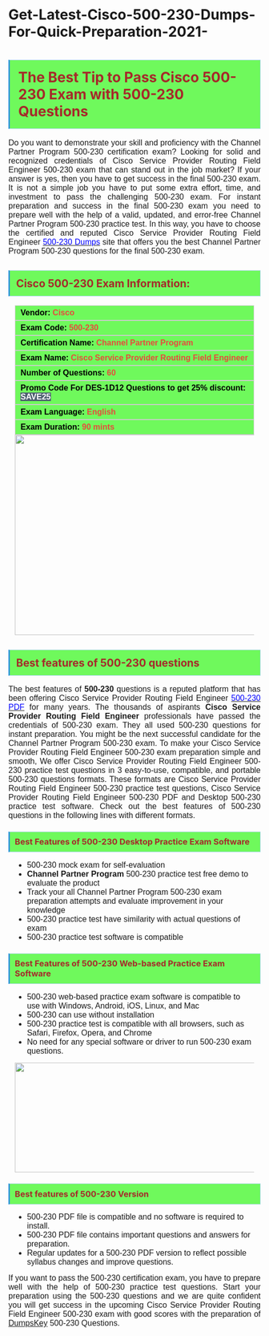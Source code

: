 # Get-Latest-Cisco-500-230-Dumps-For-Quick-Preparation-2021-
<h1><strong><span style="display: block; color: brown; background: #6FF95C; border: 0.5px solid #AED6F1; border-left: 3px solid #3498DB; padding: .6em;">The Best Tip to Pass Cisco 500-230 Exam with 500-230 Questions</span></strong></h1>

<p style="text-align: justify;"><span style="font-size:11pt"><span style="line-height:normal"><span style="font-family:Calibri,sans-serif"><span style="font-size:12.0pt"><span new="" roman="" style="font-family:" times="">Do you want to demonstrate your skill and proficiency with the Channel Partner Program 500-230 certification exam? Looking for solid and recognized credentials of Cisco Service Provider Routing Field Engineer 500-230 exam that can stand out in the job market? If your answer is yes, then you have to get success in the final 500-230 exam. It is not a simple job you have to put some extra effort, time, and investment to pass the challenging 500-230 exam. For instant preparation and success in the final 500-230 exam you need to prepare well with the help of a valid, updated, and error-free Channel Partner Program 500-230 practice test. In this way, you have to choose the certified and reputed Cisco Service Provider Routing Field Engineer <a href="https://www.dumpskey.com/cisco/500-230-braindumps"><span style="color:blue">500-230 Dumps</span></a> site that offers you the best Channel Partner Program 500-230 questions for the final 500-230 exam.</span></span></span></span></span></p>

<h2><strong><span style="display: block; color: brown; background: #6FF95C; border: 0.5px solid #AED6F1; border-left: 3px solid #3498DB; padding: .6em;">Cisco 500-230 Exam Information:</span></strong></h2>

<div style="margin: 0cm 10pt; background: rgb(111, 249, 92); border: 1px solid rgb(204, 204, 204); padding: 5px 10px;"><span style="font-size: 11pt;"><span style="line-height: normal;"><span><span style="font-family: Calibri,sans-serif;"><strong><span style="font-size: 12.0pt;"><span><span style="color: #000000;">Vendor:</span> <span style="color: #e74c3c;">Cisco</span></span></span></strong></span></span></span></span></div>

<div style="margin: 0cm 10pt; background: rgb(111, 249, 92); border: 1px solid rgb(204, 204, 204); padding: 5px 10px;"><span style="font-size: 11pt;"><span style="line-height: normal;"><span><span style="font-family: Calibri,sans-serif;"><strong><span style="font-size: 12.0pt;"><span><span style="color: #000000;">Exam Code:</span> <span style="color: #e74c3c;">500-230</span></span></span></strong></span></span></span></span></div>

<div style="margin: 0cm 10pt; background: rgb(111, 249, 92); border: 1px solid rgb(204, 204, 204); padding: 5px 10px;"><span style="font-size: 11pt;"><span style="line-height: normal;"><span><span style="font-family: Calibri,sans-serif;"><strong><span style="font-size: 12.0pt;"><span><span style="color: #000000;">Certification Name:</span> <span style="color: #e74c3c;">Channel Partner Program</span></span></span></strong></span></span></span></span></div>

<div style="margin: 0cm 10pt; background: rgb(111, 249, 92); border: 1px solid rgb(204, 204, 204); padding: 5px 10px;"><span style="font-size: 11pt;"><span style="line-height: normal;"><span><span style="font-family: Calibri,sans-serif;"><strong><span style="font-size: 12.0pt;"><span><span style="color: #000000;">Exam Name:</span> <span style="color: #e74c3c;">Cisco Service Provider Routing Field Engineer</span></span></span></strong></span></span></span></span></div>

<div style="margin: 0cm 10pt; background: rgb(111, 249, 92); border: 1px solid rgb(204, 204, 204); padding: 5px 10px;"><span style="font-size: 11pt;"><span style="line-height: normal;"><span><span style="font-family: Calibri,sans-serif;"><strong><span style="font-size: 12.0pt;"><span><span style="color: #000000;">Number of Questions: </span><span style="color: #e74c3c;">60</span></span></span></strong></span></span></span></span></div>

<div style="margin: 0cm 10pt; background: rgb(111, 249, 92); border: 1px solid rgb(204, 204, 204); padding: 5px 10px;"><span style="font-size: 11pt;"><span style="line-height: normal;"><span><span style="font-family: Calibri,sans-serif;"><strong><span style="font-size: 12.0pt;"><span><span style="color: #000000;">Promo Code For DES-1D12 Questions to get 25% discount: </span><span style="color: #ffffff;"><span style="background-color: #4e5f70;">SAVE25</span></span></span></span></strong></span></span></span></span></div>

<div style="margin: 0cm 10pt; background: rgb(111, 249, 92); border: 1px solid rgb(204, 204, 204); padding: 5px 10px;"><span style="font-size: 11pt;"><span style="line-height: normal;"><span><span style="font-family: Calibri,sans-serif;"><strong><span style="font-size: 12.0pt;"><span><span style="color: #000000;">Exam Language:</span> <span style="color: #e74c3c;">English</span></span></span></strong></span></span></span></span></div>

<div style="margin: 0cm 10pt; background: rgb(111, 249, 92); border: 1px solid rgb(204, 204, 204); padding: 5px 10px;"><span style="font-size: 11pt;"><span style="line-height: normal;"><span><span style="font-family: Calibri,sans-serif;"><strong><span style="font-size: 12.0pt;"><span><span style="color: #000000;">Exam Duration: </span><span style="color: #e74c3c;">90 mints</span></span></span></strong></span></span></span></span></div>

<p style="margin: 0in 10pt; text-align: center;"><a href="https://www.dumpskey.com/cisco/500-230-braindumps"><img src="https://lh3.googleusercontent.com/pw/ACtC-3cziWUsMziwsnfLdea8ZrbRjXeWDFi08LOCgyQg8aVuEEJllwnDInnUN_4wl0Dk1gh0Wn0sqpnC0jWbx4G5ORHfOIRP0fj3IWDqGJOr1QHDvOi6gEEfIru5TO2IYagMIEhRhnR-O5eABiEPHDNZ5d1M=w700-h400-no?authuser=0" style="height: 400px; width: 700px;" /></a></p>

<h2><strong><span style="display: block; color: brown; background: #6FF95C; border: 0.5px solid #AED6F1; border-left: 3px solid #3498DB; padding: .6em;">Best features of 500-230 questions</span></strong></h2>

<p style="text-align: justify;"><span style="font-size:11pt"><span style="line-height:normal"><span style="font-family:Calibri,sans-serif"><span style="font-size:12.0pt"><span new="" roman="" style="font-family:" times="">The best features of <b>500-230</b> questions is a reputed platform that has been offering Cisco Service Provider Routing Field Engineer <a href="https://www.dumpskey.com/cisco/500-230-braindumps"><span style="color:blue">500-230 PDF</span></a> for many years. The thousands of aspirants <b>Cisco Service Provider Routing Field Engineer</b> professionals have passed the credentials of 500-230 exam. They all used 500-230 questions for instant preparation. You might be the next successful candidate for the Channel Partner Program 500-230 exam. To make your Cisco Service Provider Routing Field Engineer 500-230 exam preparation simple and smooth, We offer Cisco Service Provider Routing Field Engineer 500-230 practice test questions in 3 easy-to-use, compatible, and portable <b></b> 500-230 questions formats. These formats are Cisco Service Provider Routing Field Engineer 500-230 practice test questions, Cisco Service Provider Routing Field Engineer 500-230 PDF and Desktop 500-230 practice test software. Check out the best features of 500-230 questions in the following lines with different formats.</span></span></span></span></span></p>

<h3><strong><span style="display: block; color: brown; background: #6FF95C; border: 0.5px solid #AED6F1; border-left: 3px solid #3498DB; padding: .6em;">Best Features of 500-230 Desktop Practice Exam Software</span></strong></h3>

<ul>
	<li style="margin: 0in 10pt;"><span style="font-size:11pt"><span style="line-height:normal"><span style="tab-stops:list .5in"><span style="font-family:Calibri,sans-serif"><span style="font-size:12.0pt"><span new="" roman="" style="font-family:" times=""> 500-230 mock exam for self-evaluation</span></span></span></span></span></span></li>
	<li style="margin: 0in 10pt;"><span style="font-size:11pt"><span style="line-height:normal"><span style="tab-stops:list .5in"><span style="font-family:Calibri,sans-serif"><b><span style="font-size:12.0pt"><span new="" roman="" style="font-family:" times="">Channel Partner Program</span></span></b><span style="font-size:12.0pt"><span new="" roman="" style="font-family:" times=""> 500-230 practice test free demo to evaluate the product</span></span></span></span></span></span></li>
	<li style="margin: 0in 10pt;"><span style="font-size:11pt"><span style="line-height:normal"><span style="tab-stops:list .5in"><span style="font-family:Calibri,sans-serif"><span style="font-size:12.0pt"><span new="" roman="" style="font-family:" times="">Track your all Channel Partner Program 500-230 exam preparation attempts and evaluate improvement in your knowledge</span></span></span></span></span></span></li>
	<li style="margin: 0in 10pt;"><span style="font-size:11pt"><span style="line-height:normal"><span style="tab-stops:list .5in"><span style="font-family:Calibri,sans-serif"><span style="font-size:12.0pt"><span new="" roman="" style="font-family:" times="">500-230 practice test have similarity with actual questions of exam</span></span></span></span></span></span></li>
	<li style="margin: 0in 10pt;"><span style="font-size:11pt"><span style="line-height:normal"><span style="tab-stops:list .5in"><span style="font-family:Calibri,sans-serif"><span style="font-size:12.0pt"><span new="" roman="" style="font-family:" times="">500-230 practice test software is compatible</span></span></span></span></span></span></li>
</ul>

<h3><strong><span style="display: block; color: brown; background: #6FF95C; border: 0.5px solid #AED6F1; border-left: 3px solid #3498DB; padding: .6em;">Best Features of 500-230 Web-based Practice Exam Software</span></strong></h3>

<ul>
	<li style="margin: 0in 10pt;"><span style="font-size:11pt"><span style="line-height:normal"><span style="tab-stops:list .5in"><span style="font-family:Calibri,sans-serif"><span style="font-size:12.0pt"><span new="" roman="" style="font-family:" times="">500-230 web-based practice exam software is compatible to use with Windows, Android, iOS, Linux, and Mac</span></span></span></span></span></span></li>
	<li style="margin: 0in 10pt;"><span style="font-size:11pt"><span style="line-height:normal"><span style="tab-stops:list .5in"><span style="font-family:Calibri,sans-serif"><span style="font-size:12.0pt"><span new="" roman="" style="font-family:" times="">500-230 can use without installation</span></span></span></span></span></span></li>
	<li style="margin: 0in 10pt;"><span style="font-size:11pt"><span style="line-height:normal"><span style="tab-stops:list .5in"><span style="font-family:Calibri,sans-serif"><span style="font-size:12.0pt"><span new="" roman="" style="font-family:" times="">500-230 practice test is compatible with all browsers, such as Safari, Firefox, Opera, and Chrome</span></span></span></span></span></span></li>
	<li style="margin: 0in 10pt;"><span style="font-size:11pt"><span style="line-height:normal"><span style="tab-stops:list .5in"><span style="font-family:Calibri,sans-serif"><span style="font-size:12.0pt"><span new="" roman="" style="font-family:" times="">No need for any special software or driver to run 500-230 exam questions.</span></span></span></span></span></span></li>
</ul>

<p style="margin: 0in 10pt; text-align: center;"><a href="https://www.dumpskey.com/cisco/500-230-braindumps"><img src="https://lh3.googleusercontent.com/pw/ACtC-3cwPbqzYqGlNAuWU6rGdxmE4UdH1cGJGiIaf11v6fCsNsPXbPdMeqY4HCEWvyqzeFClS3OhQiwpvWJesNqQUjCg-NaDlvFYD0AWntTi4DN_OkG0FSFWYvwDoYzhlFGcE0i-t0ocH6b9zN3fHxasCLce=w1366-h427-no?authuser=0" style="height: 219px; width: 700px;" /></a></p>

<h3><strong><span style="display: block; color: brown; background: #6FF95C; border: 0.5px solid #AED6F1; border-left: 3px solid #3498DB; padding: .6em;">Best features of 500-230 Version</span></strong></h3>

<ul>
	<li style="margin: 0in 10pt;"><span style="font-size:11pt"><span style="line-height:normal"><span style="tab-stops:list .5in"><span style="font-family:Calibri,sans-serif"><span style="font-size:12.0pt"><span new="" roman="" style="font-family:" times="">500-230 PDF file is compatible and no software is required to install.</span></span></span></span></span></span></li>
	<li style="margin: 0in 10pt;"><span style="font-size:11pt"><span style="line-height:normal"><span style="tab-stops:list .5in"><span style="font-family:Calibri,sans-serif"><span style="font-size:12.0pt"><span new="" roman="" style="font-family:" times="">500-230 PDF file contains important questions and answers for preparation.</span></span></span></span></span></span></li>
	<li style="margin: 0in 10pt;"><span style="font-size:11pt"><span style="line-height:normal"><span style="tab-stops:list .5in"><span style="font-family:Calibri,sans-serif"><span style="font-size:12.0pt"><span new="" roman="" style="font-family:" times="">Regular updates for a 500-230 PDF version to reflect possible syllabus changes and improve questions.</span></span></span></span></span></span></li>
</ul>

<p style="text-align: justify;"><span style="font-size:11pt"><span style="line-height:normal"><span style="font-family:Calibri,sans-serif"><span style="font-size:12.0pt"><span new="" roman="" style="font-family:" times="">If you want to pass the 500-230 certification exam, you have to prepare well with the help of 500-230 practice test questions. Start your preparation using the 500-230 questions and we are quite confident you will get success in the upcoming Cisco Service Provider Routing Field Engineer 500-230 exam with good scores with the preparation of <a href="http://www.dumpskey.com">DumpsKey</a> 500-230 Questions.</span></span></span></span></span></p>
<gdiv></gdiv><gdiv></gdiv><gdiv></gdiv><gdiv></gdiv><gdiv></gdiv><gdiv></gdiv><gdiv></gdiv><gdiv></gdiv><gdiv></gdiv><gdiv></gdiv><gdiv></gdiv><gdiv></gdiv><gdiv></gdiv><gdiv></gdiv><gdiv></gdiv><gdiv></gdiv><gdiv></gdiv><gdiv></gdiv><gdiv></gdiv><gdiv></gdiv><gdiv></gdiv><gdiv></gdiv><gdiv></gdiv><gdiv></gdiv><gdiv></gdiv><gdiv></gdiv><gdiv></gdiv><gdiv></gdiv><gdiv></gdiv><gdiv></gdiv>
